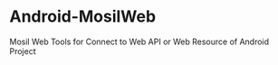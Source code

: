 Android-MosilWeb
================

Mosil Web Tools for Connect to Web API or Web Resource of Android Project
